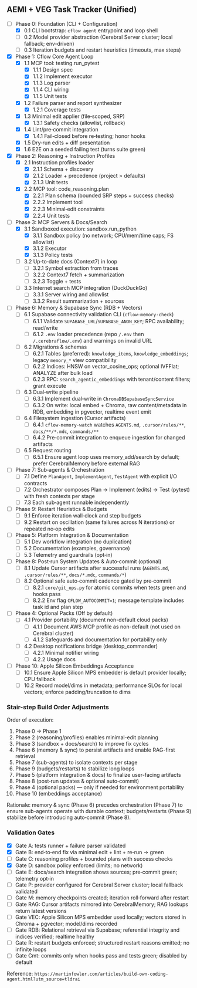 ## AEMI + VEG Task Tracker (Unified)

- [ ] Phase 0: Foundation (CLI + Configuration)
  - [x] 0.1 CLI bootstrap: `cflow agent` entrypoint and loop shell
  - [ ] 0.2 Model provider abstraction (Cerebral Server cluster; local fallback; env-driven)
  - [ ] 0.3 Iteration budgets and restart heuristics (timeouts, max steps)

- [x] Phase 1: Cflow Core Agent Loop
  - [x] 1.1 MCP tool: testing.run_pytest
    - [x] 1.1.1 Design spec
    - [x] 1.1.2 Implement executor
    - [x] 1.1.3 Log parser
    - [x] 1.1.4 CLI wiring
    - [x] 1.1.5 Unit tests
  - [x] 1.2 Failure parser and report synthesizer
    - [x] 1.2.1 Coverage tests
  - [x] 1.3 Minimal edit applier (file‑scoped, SRP)
    - [x] 1.3.1 Safety checks (allowlist, rollback)
  - [x] 1.4 Lint/pre‑commit integration
    - [x] 1.4.1 Fail‑closed before re‑testing; honor hooks
  - [x] 1.5 Dry‑run edits + diff presentation
  - [x] 1.6 E2E on a seeded failing test (turns suite green)

- [x] Phase 2: Reasoning + Instruction Profiles
  - [x] 2.1 Instruction profiles loader
    - [x] 2.1.1 Schema + discovery
    - [x] 2.1.2 Loader + precedence (project > defaults)
    - [x] 2.1.3 Unit tests
  - [x] 2.2 MCP tool: code_reasoning.plan
    - [x] 2.2.1 Plan schema (bounded SRP steps + success checks)
    - [x] 2.2.2 Implement tool
    - [x] 2.2.3 Minimal‑edit constraints
    - [x] 2.2.4 Unit tests

- [ ] Phase 3: MCP Servers & Docs/Search
  - [x] 3.1 Sandboxed execution: sandbox.run_python
    - [x] 3.1.1 Sandbox policy (no network; CPU/mem/time caps; FS allowlist)
    - [x] 3.1.2 Executor
    - [x] 3.1.3 Policy tests
  - [ ] 3.2 Up‑to‑date docs (Context7) in loop
    - [ ] 3.2.1 Symbol extraction from traces
    - [ ] 3.2.2 Context7 fetch + summarization
    - [ ] 3.2.3 Toggle + tests
  - [ ] 3.3 Internet search MCP integration (DuckDuckGo)
    - [ ] 3.3.1 Server wiring and allowlist
    - [ ] 3.3.2 Result summarization + sources

- [ ] Phase 6: Memory & Supabase Sync (RDB + Vectors)
  - [ ] 6.1 Supabase connectivity validation CLI (`cflow-memory-check`)
    - [ ] 6.1.1 Validate `SUPABASE_URL`/`SUPABASE_ANON_KEY`; RPC availability; read/write
    - [ ] 6.1.2 `.env` loader precedence (repo `/.env` then `/.cerebraflow/.env`) and warnings on invalid URL
  - [ ] 6.2 Migrations & schemas
    - [ ] 6.2.1 Tables (preferred): `knowledge_items`, `knowledge_embeddings`; legacy `memory_*` view compatibility
    - [ ] 6.2.2 Indices: HNSW on vector_cosine_ops; optional IVFFlat; ANALYZE after bulk load
    - [ ] 6.2.3 RPC: `search_agentic_embeddings` with tenant/content filters; grant execute
  - [ ] 6.3 Dual‑write pipeline
    - [ ] 6.3.1 Implement dual‑write in `ChromaDBSupabaseSyncService`
    - [ ] 6.3.2 On write: local embed + Chroma, raw content/metadata in RDB, embedding in pgvector, realtime event emit
  - [ ] 6.4 Filesystem ingestion (Cursor artifacts)
    - [ ] 6.4.1 `cflow-memory-watch` watches `AGENTS.md`, `.cursor/rules/**`, `docs/**/*.mdc`, `commands/**`
    - [ ] 6.4.2 Pre‑commit integration to enqueue ingestion for changed artifacts
  - [ ] 6.5 Request routing
    - [ ] 6.5.1 Ensure agent loop uses memory_add/search by default; prefer CerebralMemory before external RAG

- [ ] Phase 7: Sub‑agents & Orchestration
  - [ ] 7.1 Define `PlanAgent`, `ImplementAgent`, `TestAgent` with explicit I/O contracts
  - [ ] 7.2 Orchestrator composes Plan → Implement (edits) → Test (pytest) with fresh contexts per stage
  - [ ] 7.3 Each sub‑agent runnable independently

- [ ] Phase 9: Restart Heuristics & Budgets
  - [ ] 9.1 Enforce iteration wall‑clock and step budgets
  - [ ] 9.2 Restart on oscillation (same failures across N iterations) or repeated no‑op edits

- [ ] Phase 5: Platform Integration & Documentation
  - [ ] 5.1 Dev workflow integration (no duplication)
  - [ ] 5.2 Documentation (examples, governance)
  - [ ] 5.3 Telemetry and guardrails (opt‑in)

- [ ] Phase 8: Post‑run System Updates & Auto‑commit (optional)
  - [ ] 8.1 Update Cursor artifacts after successful runs (`AGENTS.md`, `.cursor/rules/**`, `docs/*.mdc`, `commands/*`)
  - [ ] 8.2 Optional safe auto‑commit cadence gated by pre‑commit
    - [ ] 8.2.1 `core/git_ops.py` for atomic commits when tests green and hooks pass
    - [ ] 8.2.2 Env flag `CFLOW_AUTOCOMMIT=1`; message template includes task id and plan step

- [ ] Phase 4: Optional Packs (Off by default)
  - [ ] 4.1 Provider portability (document non-default cloud packs)
    - [ ] 4.1.1 Document AWS MCP profile as non-default (not used on Cerebral cluster)
    - [ ] 4.1.2 Safeguards and documentation for portability only
  - [ ] 4.2 Desktop notifications bridge (desktop_commander)
    - [ ] 4.2.1 Minimal notifier wiring
    - [ ] 4.2.2 Usage docs

- [ ] Phase 10: Apple Silicon Embeddings Acceptance
  - [ ] 10.1 Ensure Apple Silicon MPS embedder is default provider locally; CPU fallback
  - [ ] 10.2 Record model/dims in metadata; performance SLOs for local vectors; enforce padding/truncation to dims

### Stair-step Build Order Adjustments

Order of execution:
1) Phase 0 → Phase 1
2) Phase 2 (reasoning/profiles) enables minimal-edit planning
3) Phase 3 (sandbox + docs/search) to improve fix cycles
4) Phase 6 (memory & sync) to persist artifacts and enable RAG-first retrieval
5) Phase 7 (sub-agents) to isolate contexts per stage
6) Phase 9 (budgets/restarts) to stabilize long loops
7) Phase 5 (platform integration & docs) to finalize user-facing artifacts
8) Phase 8 (post‑run updates & optional auto‑commit)
9) Phase 4 (optional packs) — only if needed for environment portability
10) Phase 10 (embeddings acceptance)

Rationale: memory & sync (Phase 6) precedes orchestration (Phase 7) to ensure sub-agents operate with durable context; budgets/restarts (Phase 9) stabilize before introducing auto‑commit (Phase 8).

### Validation Gates
- [x] Gate A: tests runner + failure parser validated
- [x] Gate B: end‑to‑end fix via minimal edit + lint + re‑run → green
- [ ] Gate C: reasoning profiles + bounded plans with success checks
- [x] Gate D: sandbox policy enforced (limits; no network)
- [ ] Gate E: docs/search integration shows sources; pre‑commit green; telemetry opt‑in
- [ ] Gate P: provider configured for Cerebral Server cluster; local fallback validated
- [ ] Gate M: memory checkpoints created; iteration roll‑forward after restart
- [ ] Gate RAG: Cursor artifacts mirrored into CerebralMemory; RAG lookups return latest versions
- [ ] Gate VEC: Apple Silicon MPS embedder used locally; vectors stored in Chroma + pgvector; model/dims recorded
- [ ] Gate RDB: Relational retrieval via Supabase; referential integrity and indices verified; realtime healthy
- [ ] Gate R: restart budgets enforced; structured restart reasons emitted; no infinite loops
- [ ] Gate Cmt: commits only when hooks pass and tests green; disabled by default

Reference: `https://martinfowler.com/articles/build-own-coding-agent.html?utm_source=tldrai`


